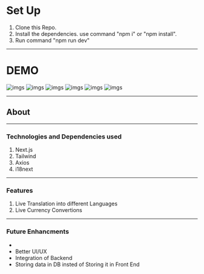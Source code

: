 <h1>Set Up</h1>
<ol>
  <li>
      Clone this Repo.
  </li>
     <li>
        Install the dependencies. use command "npm i" or "npm install".
  </li>
  <li>
      Run command "npm run dev"
  </li>
</ol>

<hr/>
<h1>DEMO</h3>





<img src="https://github.com/user-attachments/assets/73e5d81d-7f0f-4785-aa87-86b0b914ec01" alt="imgs" />
<img src="https://github.com/user-attachments/assets/1be54be7-fbe9-41f4-953c-b1ac8e86bfa3" alt="imgs" />
<img src="https://github.com/user-attachments/assets/aac27d67-93ac-4906-82f4-c0eb0a59b92b" alt="imgs" />
<img src="https://github.com/user-attachments/assets/a310f4ce-1ca8-4efb-aff0-b7d8ec21fac7" alt="imgs" />
<img src="https://github.com/user-attachments/assets/62d56343-a364-4a2b-b5b5-5dadfe5ed936" alt="imgs" />
<img src="https://github.com/user-attachments/assets/0f21c4cf-37e8-4ec6-8262-64684aa2792a" alt="imgs" />
<hr/>

<h2>About</h2>
<hr/>
<h3>Technologies and Dependencies used</h3>
<ol>
  <li>Next.js</li>
  <li>Tailwind</li>
  <li>Axios</li>
  <li>i18next</li>
</ol>
<hr/>
<h3>Features</h3>
<ol>
  <li>Live Translation into different Languages</li>
  <li>Live Currency Convertions</li>
</ol>

<hr />
<h3>Future Enhancments</h3>
<ul>
  <li>
    <li>Better UI/UX</li>
  <li>Integration of Backend</li>
  <li>Storing data in DB insted of Storing it in Front End</li>
  </li>
</ul>

